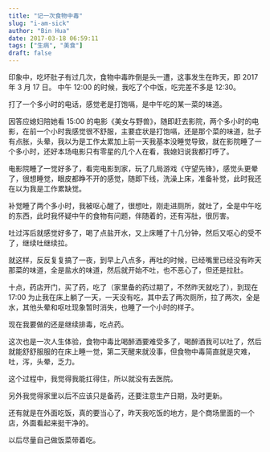 ```yaml
---
title: "记一次食物中毒"
slug: "i-am-sick"
author: "Bin Hua"
date: 2017-03-18 06:59:11
tags: ["生病", "美食"]
draft: false
---
```


印象中，吃坏肚子有过几次，食物中毒昨倒是头一遭，这事发生在昨天，即 2017 年 3 月 17 日。
中午 12:00 的时候，我吃了个中饭，吃完差不多是 12:30。

打了一个多小时的电话，感觉老是打饱嗝，是中午吃的某一菜的味道。

因答应媳妇陪她看 15:00 的电影《美女与野兽》，随即赶去影院，两个多小时的电影，在前一个小时我感觉很不舒服，主要症状是打饱嗝，还是那个菜的味道，肚子有点胀，头晕，我以为是工作太累加上前一天我基本没睡觉导致，就在影院睡了一个多小时，还好本场电影只有零星的几个人在看，我媳妇说我都打呼了。

电影院睡了一觉好多了，看完电影到家，玩了几局游戏《守望先锋》，感觉头更晕了，很想睡觉，眼皮都睁不开的感觉，随即下线，洗澡上床，准备补觉，此时我还在以为我是工作累缺觉。

补觉睡了两个多小时，我被呕心醒了，很想吐，刚走进厕所，就吐了，全是中午吃的东西，此时我怀疑中午的食物有问题，伴随着的，还有泻肚，很厉害。

吐过泻后就感觉好多了，喝了点盐开水，又上床睡了十几分钟，然后又呕心的受不了，继续吐继续拉。

就这样，反反复复搞了一夜，到早上八点多，再吐的时候，已经嘴里已经没有昨天那菜的味道，全是盐水的味道，然后就开始不吐，也不恶心了，但还是拉肚。

十点，药店开门，买了药，吃了（家里备的药过期了，不然昨天就吃了），到现在 17:00 为止我在床上躺了一天，一天没有吃，其中去了两次厕所，拉了两次，全是水，其他头晕和呕吐现象暂时消失，也睡了一个小时的样子。

现在我要做的还是继续排毒，吃点药。

这次也是一次人生体验，食物中毒比喝醉酒要难受多了，喝醉酒我可以吐了，然后就能舒舒服服的在床上睡一觉，第二天醒来就没事，但食物中毒简直就是灾难，吐，泻，头晕，乏力。

这个过程中，我觉得我能扛得住，所以就没有去医院。

另外我觉得家里以后不应该只是备药，还要注意生产日期，及时更新。

还有就是在外面吃饭，真的要当心了，昨天我吃饭的地方，是个商场里面的一个店，外面看起来挺干净的。

以后尽量自己做饭菜带着吃。